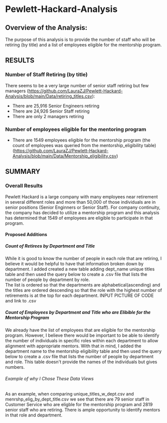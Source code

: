 # Pewlett-Hackard-Analysis
## Overview of the Analysis:
The purpose of this analysis is to provide the number of staff who will be 
retiring (by title) and a list of employees eligible for the mentorship program.


## RESULTS 

### Number of Staff Retiring (by title)
There seems to be a very large number of senior staff retiring but few managers (https://github.com/LauraZJ/Pewlett-Hackard-Analysis/blob/main/Data/retiring_titles.csv):
* There are 25,916 Senior Engineers retiring
* There are 24,926 Senior Staff retiring
* There are only 2 managers retiring

### Number of employees eligible for the mentoring program
* There are 1549 employees eligible for the mentorship program (the count of employees was queried from the mentorship_eligibility table) (https://github.com/LauraZJ/Pewlett-Hackard-Analysis/blob/main/Data/Mentorship_eligibility.csv)

## SUMMARY
### Overall Results
Pewlett Hackard is a large company with many employees near retirement in several different roles and more than 50,000 of those individuals are in senior positions (Senior Enginners or Senior Staff).  For company continuity, the company has decided to utilize a mentorship program and this analysis has determined that 1549 of employees are eligible to participate in that program. 

#### Proposed Additions
##### Count of Retirees by Department and Title
While it is good to know the number of people in each role that are retiring, I believe it would be helpful
to have that information broken down by department.  I added created a new table adding dept_name unique titles 
table and then used the query below to create a .csv file that lists the number of people by department by role.  
The list is ordered so that the departments are alphabetical(ascending) and the titles are ordered descending 
so that the role with the highest number of retirements is at the top for each department.
INPUT PICTURE OF CODE and link to .csv

##### Count of Employees by Department and Title who are Elibible for the Mentorship Program
We already have the list of employees that are eligible for the mentorship program.  However, I believe there would be important to be able to identify the number of individuals
in specific roles within each department to allow alignment with appropriate mentors.  With that in mind, I added the department name to the mentorship
eligibility table and then used the query below to create a .csv file that lists the number of people by department and role.
This table doesn't provide the names of the individuals but gives numbers.    

######  Example of why I Chose These Data Views
As an example, when comparing unique_titles_w_dept.csv and menrshp_elig_by_dept_title.csv we see that there are 79 senior staff in Customer Service who are eligble for the mentorship program and 2819 senior staff who are retiring.  There is ample opportunity to identify mentors in that role and department.
